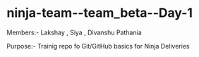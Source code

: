 # ninja-team--team_beta--Day-1

Members:- Lakshay , Siya , Divanshu Pathania

Purpose:- Trainig repo fo Git/GitHub basics for Ninja Deliveries
